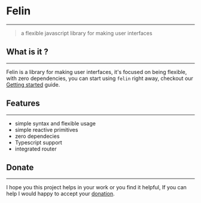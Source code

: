 # Felin 
___
> a flexible javascript library for making user interfaces
## What is it ?
___
Felin is a library for making user interfaces, it's focused on being flexible, with zero dependencies, you can start using
`felin` right away, checkout our [Getting started](https://abdessamad-zgor.gihub.io/felin/#/id=felin) guide.
## Features
___

- simple syntax and flexible usage
- simple reactive primitives
- zero dependecies
- Typescript support
- integrated router

## Donate
___
I hope you this project helps in your work or you find it helpful, If you can help I would happy to accept your [donation](https://paypal.me/abdessamadzgor).  
